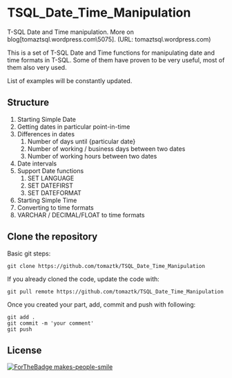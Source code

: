 # TSQL_Date_Time_Manipulation
T-SQL Date and Time manipulation. More on blog[tomaztsql.wordpress.com\5075]. (URL: tomaztsql.wordpress.com)

This is a set of T-SQL Date and Time functions for manipulating date and time formats in T-SQL. 
Some of them have proven to be very useful, most of them also very used. 

List of examples will be constantly updated. 


## Structure

1. Starting Simple Date
1. Getting dates in particular point-in-time
1. Differences in dates
	1. Number of days until {particular date}
	1. Number of working / business days between two dates
	1. Number of working hours between two dates
1. Date intervals
1. Support Date functions
	1. SET LANGUAGE
	1. SET DATEFIRST
	1. SET DATEFORMAT
1. Starting Simple Time
1. Converting to time formats
1. VARCHAR / DECIMAL/FLOAT to time formats


## Clone the repository

Basic git steps:
```
git clone https://github.com/tomaztk/TSQL_Date_Time_Manipulation
```

If you already cloned the code, update the code with:

```
git pull remote https://github.com/tomaztk/TSQL_Date_Time_Manipulation
```

Once you created your part, add, commit and push with following:

```
git add .
git commit -m 'your comment'
git push
```


## License

[![ForTheBadge makes-people-smile](http://ForTheBadge.com/images/badges/makes-people-smile.svg)](http://ForTheBadge.com)